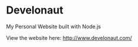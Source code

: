 # Develonaut
My Personal Website built with Node.js

View the website here: http://www.develonaut.com/
